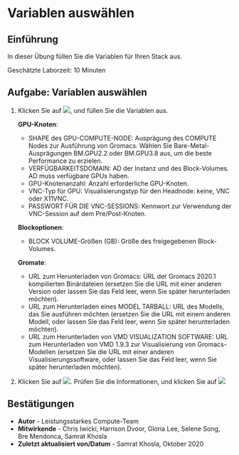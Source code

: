# Variablen auswählen

## Einführung

In dieser Übung füllen Sie die Variablen für Ihren Stack aus.

Geschätzte Laborzeit: 10 Minuten

## Aufgabe: Variablen auswählen

1.  Klicken Sie auf ![](./images/next.png), und füllen Sie die Variablen aus.
    
    **GPU-Knoten**:
    
    *   SHAPE des GPU-COMPUTE-NODE: Ausprägung des COMPUTE Nodes zur Ausführung von Gromacs. Wählen Sie Bare-Metal-Ausprägungen BM.GPU2.2 oder BM.GPU3.8 aus, um die beste Performance zu erzielen.
    *   VERFÜGBARKEITSDOMAIN: AD der Instanz und des Block-Volumes. AD muss verfügbare GPUs haben.
    *   GPU-Knotenanzahl: Anzahl erforderliche GPU-Knoten.
    *   VNC-Typ für GPU: Visualisierungstyp für den Headnode: keine, VNC oder X11VNC.
    *   PASSWORT FÜR DIE VNC-SESSIONS: Kennwort zur Verwendung der VNC-Session auf dem Pre/Post-Knoten.
    
    **Blockoptionen**:
    
    *   BLOCK VOLUME-Größen (GB): Größe des freigegebenen Block-Volumes.
    
    **Gromate**:
    
    *   URL zum Herunterladen von Gromacs: URL der Gromacs 2020.1 kompilierten Binärdateien (ersetzen Sie die URL mit einer anderen Version oder lassen Sie das Feld leer, wenn Sie später herunterladen möchten).
    *   URL zum Herunterladen eines MODEL TARBALL: URL des Modells, das Sie ausführen möchten (ersetzen Sie die URL mit einem anderen Modell, oder lassen Sie das Feld leer, wenn Sie später herunterladen möchten).
    *   URL zum Herunterladen von VMD VISUALIZATION SOFTWARE: URL zum Herunterladen von VMD 1.9.3 zur Visualisierung von Gromacs-Modellen (ersetzen Sie die URL mit einer anderen Visualisierungssoftware, oder lassen Sie das Feld leer, wenn Sie später herunterladen möchten).
2.  Klicken Sie auf ![](./images/next.png). Prüfen Sie die Informationen, und klicken Sie auf ![](./images/create.png)
    

## Bestätigungen

*   **Autor** - Leistungsstarkes Compute-Team
*   **Mitwirkende** - Chris Iwicki, Harrison Dvoor, Gloria Lee, Selene Song, Bre Mendonca, Samrat Khosla
*   **Zuletzt aktualisiert von/Datum** - Samrat Khosla, Oktober 2020